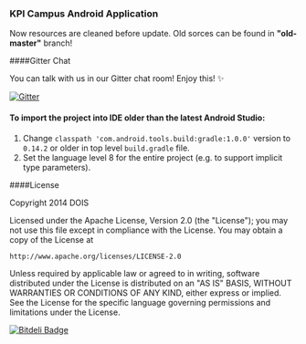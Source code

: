 ### KPI Campus Android Application

Now resources are cleaned before update. Old sorces can be found in **"old-master"** branch!

####Gitter Chat

You can talk with us in our Gitter chat room! Enjoy this! :sparkles:

[![Gitter](https://badges.gitter.im/Join%20Chat.svg)](https://gitter.im/DOIS/ecampus-client-android?utm_source=badge&utm_medium=badge&utm_campaign=pr-badge&utm_content=badge)

#### To import the project into IDE older than the latest Android Studio:
1. Change `classpath 'com.android.tools.build:gradle:1.0.0'` version to `0.14.2` or older in top level `build.gradle` file.
2. Set the language level 8 for the entire project (e.g. to support implicit type parameters).

####License

Copyright 2014 DOIS

Licensed under the Apache License, Version 2.0 (the "License");
you may not use this file except in compliance with the License.
You may obtain a copy of the License at

    http://www.apache.org/licenses/LICENSE-2.0

Unless required by applicable law or agreed to in writing, software
distributed under the License is distributed on an "AS IS" BASIS,
WITHOUT WARRANTIES OR CONDITIONS OF ANY KIND, either express or implied.
See the License for the specific language governing permissions and
limitations under the License.




[![Bitdeli Badge](https://d2weczhvl823v0.cloudfront.net/DOIS/ecampus-client-android/trend.png)](https://bitdeli.com/free "Bitdeli Badge")

